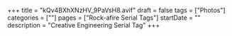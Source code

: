 +++
title = "kQv4BXhXNzHV_9PaVsH8.avif"
draft = false
tags = ["Photos"]
categories = [""]
pages = ["Rock-afire Serial Tags"]
startDate = ""
description = "Creative Engineering Serial Tag"
+++
